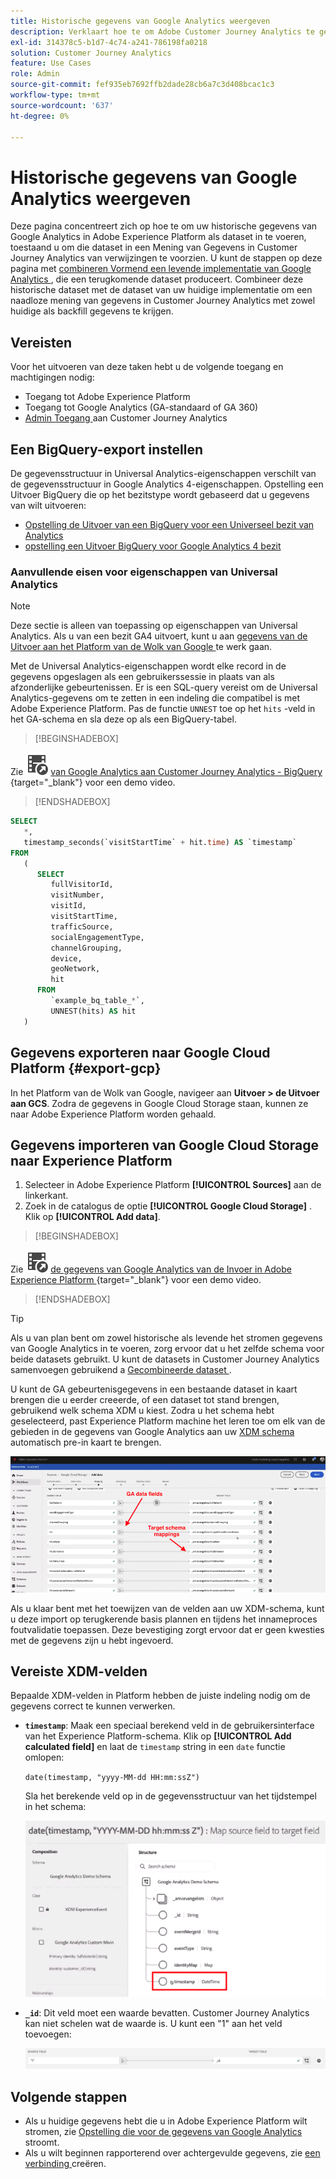 ```yaml
---
title: Historische gegevens van Google Analytics weergeven
description: Verklaart hoe te om Adobe Customer Journey Analytics te gebruiken om uw gegevens van Google Analytics in Adobe Experience Platform op te nemen.
exl-id: 314378c5-b1d7-4c74-a241-786198fa0218
solution: Customer Journey Analytics
feature: Use Cases
role: Admin
source-git-commit: fef935eb7692ffb2dade28cb6a7c3d408bcac1c3
workflow-type: tm+mt
source-wordcount: '637'
ht-degree: 0%

---
```



# Historische gegevens van Google Analytics weergeven

Deze pagina concentreert zich op hoe te om uw historische gegevens van Google Analytics in Adobe Experience Platform als dataset in te voeren, toestaand u om die dataset in een Mening van Gegevens in Customer Journey Analytics van verwijzingen te voorzien. U kunt de stappen op deze pagina met [ combineren Vormend een levende implementatie van Google Analytics ](streaming.md), die een terugkomende dataset produceert. Combineer deze historische dataset met de dataset van uw huidige implementatie om een naadloze mening van gegevens in Customer Journey Analytics met zowel huidige als backfill gegevens te krijgen.

## Vereisten

Voor het uitvoeren van deze taken hebt u de volgende toegang en machtigingen nodig:

* Toegang tot Adobe Experience Platform
* Toegang tot Google Analytics (GA-standaard of GA 360)
* [ Admin Toegang ](/help/technotes/access-control.md) aan Customer Journey Analytics

## Een BigQuery-export instellen

De gegevensstructuur in Universal Analytics-eigenschappen verschilt van de gegevensstructuur in Google Analytics 4-eigenschappen. Opstelling een Uitvoer BigQuery die op het bezitstype wordt gebaseerd dat u gegevens van wilt uitvoeren:

* [ Opstelling de Uitvoer van een BigQuery voor een Universeel bezit van Analytics ](https://support.google.com/analytics/answer/3416092)
* [ opstelling een Uitvoer BigQuery voor Google Analytics 4 bezit ](https://support.google.com/analytics/answer/9823238)

### Aanvullende eisen voor eigenschappen van Universal Analytics

>[!NOTE]
>
>Deze sectie is alleen van toepassing op eigenschappen van Universal Analytics. Als u van een bezit GA4 uitvoert, kunt u aan [ gegevens van de Uitvoer aan het Platform van de Wolk van Google ](#export-gcp) te werk gaan.

Met de Universal Analytics-eigenschappen wordt elke record in de gegevens opgeslagen als een gebruikerssessie in plaats van als afzonderlijke gebeurtenissen. Er is een SQL-query vereist om de Universal Analytics-gegevens om te zetten in een indeling die compatibel is met Adobe Experience Platform. Pas de functie `UNNEST` toe op het `hits` -veld in het GA-schema en sla deze op als een BigQuery-tabel.


>[!BEGINSHADEBOX]

Zie ![ VideoCheckedOut ](/help/assets/icons/VideoCheckedOut.svg) [ van Google Analytics aan Customer Journey Analytics - BigQuery ](https://video.tv.adobe.com/v/332634?quality=12&learn=on){target="_blank"} voor een demo video.

>[!ENDSHADEBOX]


```sql
SELECT
   *,
   timestamp_seconds(`visitStartTime` + hit.time) AS `timestamp` 
FROM
   (
      SELECT
         fullVisitorId,
         visitNumber,
         visitId,
         visitStartTime,
         trafficSource,
         socialEngagementType,
         channelGrouping,
         device,
         geoNetwork,
         hit 
      FROM
         `example_bq_table_*`,
         UNNEST(hits) AS hit 
   )
```

## Gegevens exporteren naar Google Cloud Platform {#export-gcp}

In het Platform van de Wolk van Google, navigeer aan **Uitvoer > de Uitvoer aan GCS**. Zodra de gegevens in Google Cloud Storage staan, kunnen ze naar Adobe Experience Platform worden gehaald.

## Gegevens importeren van Google Cloud Storage naar Experience Platform

1. Selecteer in Adobe Experience Platform **[!UICONTROL Sources]** aan de linkerkant.
1. Zoek in de catalogus de optie **[!UICONTROL Google Cloud Storage]** . Klik op **[!UICONTROL Add data]**.


>[!BEGINSHADEBOX]

Zie ![ VideoCheckedOut ](/help/assets/icons/VideoCheckedOut.svg) [ de gegevens van Google Analytics van de Invoer in Adobe Experience Platform ](https://video.tv.adobe.com/v/332676?quality=12&learn=on){target="_blank"} voor een demo video.

>[!ENDSHADEBOX]


>[!TIP]
>
>Als u van plan bent om zowel historische als levende het stromen gegevens van Google Analytics in te voeren, zorg ervoor dat u het zelfde schema voor beide datasets gebruikt. U kunt de datasets in Customer Journey Analytics samenvoegen gebruikend a [ Gecombineerde dataset ](/help/connections/combined-dataset.md).

U kunt de GA gebeurtenisgegevens in een bestaande dataset in kaart brengen die u eerder creeerde, of een dataset tot stand brengen, gebruikend welk schema XDM u kiest. Zodra u het schema hebt geselecteerd, past Experience Platform machine het leren toe om elk van de gebieden in de gegevens van Google Analytics aan uw [ XDM schema ](https://experienceleague.adobe.com/docs/experience-platform/xdm/home.html#ui) automatisch pre-in kaart te brengen.

![ kaart van het Schema die de GA gegevensgebieden en de het schemaafbeeldingen van het Doel benadrukt ](../../assets/schema-map.png)

Als u klaar bent met het toewijzen van de velden aan uw XDM-schema, kunt u deze import op terugkerende basis plannen en tijdens het innameproces foutvalidatie toepassen. Deze bevestiging zorgt ervoor dat er geen kwesties met de gegevens zijn u hebt ingevoerd.

## Vereiste XDM-velden

Bepaalde XDM-velden in Platform hebben de juiste indeling nodig om de gegevens correct te kunnen verwerken.

* **`timestamp`**: Maak een speciaal berekend veld in de gebruikersinterface van het Experience Platform-schema. Klik op **[!UICONTROL Add calculated field]** en laat de `timestamp` string in een `date` functie omlopen:

  `date(timestamp, "yyyy-MM-dd HH:mm:ssZ")`

  Sla het berekende veld op in de gegevensstructuur van het tijdstempel in het schema:

  ![ Tijdstempel ](../../assets/timestamp.png)

* **`_id`**: Dit veld moet een waarde bevatten. Customer Journey Analytics kan niet schelen wat de waarde is. U kunt een &quot;1&quot; aan het veld toevoegen:

  ![ identiteitskaart ](../../assets/_id.png)

## Volgende stappen

* Als u huidige gegevens hebt die u in Adobe Experience Platform wilt stromen, zie [ Opstelling die voor de gegevens van Google Analytics ](streaming.md) stroomt.
* Als u wilt beginnen rapporterend over achtergevulde gegevens, zie [ een verbinding ](/help/connections/create-connection.md) creëren.
